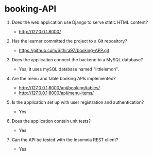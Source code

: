 # booking-API
1. Does the web application use Django to serve static HTML content?
    - http://127.0.0.1:8000/

2. Has the learner committed the project to a Git repository?
    - https://github.com/Sithira97/booking-APP.git

3. Does the application connect the backend to a MySQL database?
    -  Yes, it uses mySQL database named "littlelemon".

4. Are the menu and table booking APIs implemented?
   - http://127.0.0.1:8000/api/booking/tables/
   - http://127.0.0.1:8000/api/menu-items/

5. Is the application set up with user registration and authentication?
   - Yes

6. Does the application contain unit tests?
   - Yes

7. Can the API be tested with the Insomnia REST client?
   - Yes